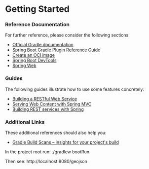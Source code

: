# Getting Started

### Reference Documentation
For further reference, please consider the following sections:

* [Official Gradle documentation](https://docs.gradle.org)
* [Spring Boot Gradle Plugin Reference Guide](https://docs.spring.io/spring-boot/docs/3.2.1/gradle-plugin/reference/html/)
* [Create an OCI image](https://docs.spring.io/spring-boot/docs/3.2.1/gradle-plugin/reference/html/#build-image)
* [Spring Boot DevTools](https://docs.spring.io/spring-boot/docs/3.2.1/reference/htmlsingle/index.html#using.devtools)
* [Spring Web](https://docs.spring.io/spring-boot/docs/3.2.1/reference/htmlsingle/index.html#web)

### Guides
The following guides illustrate how to use some features concretely:

* [Building a RESTful Web Service](https://spring.io/guides/gs/rest-service/)
* [Serving Web Content with Spring MVC](https://spring.io/guides/gs/serving-web-content/)
* [Building REST services with Spring](https://spring.io/guides/tutorials/rest/)

### Additional Links
These additional references should also help you:

* [Gradle Build Scans – insights for your project's build](https://scans.gradle.com#gradle)


In the project root run:
./gradlew bootRun

Then see:
http://localhost:8080/geojson
